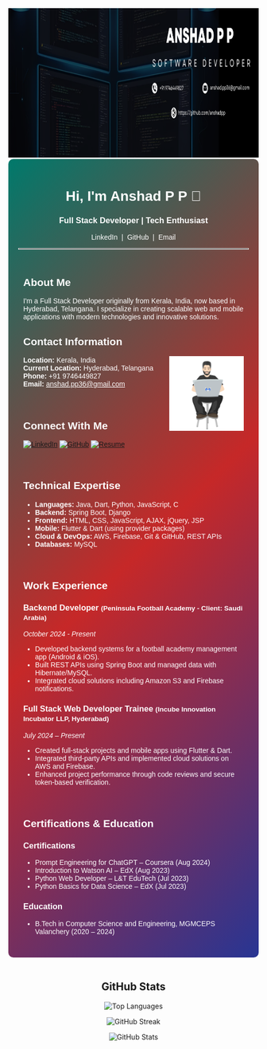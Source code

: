 <!-- Banner Image -->
<img src="banner.png" alt="Banner" height ="300" width="100%">

<!-- Main Container -->
<div style="background: linear-gradient(135deg, #00796B, #C62828, #283593); padding: 20px; border-radius: 10px; color: #ffffff; font-family: Arial, sans-serif;">

  <!-- Header Section -->
  <h1 align="center">Hi, I'm Anshad P P 👋</h1>
  <h3 align="center">Full Stack Developer | Tech Enthusiast</h3>
  
  <!-- Social Links -->
  <p align="center" style="margin-top: 0.5rem;">
    <a href="https://in.linkedin.com/in/anshad-p-p" style="color:#ffffff; text-decoration:none;">LinkedIn</a> &nbsp;|&nbsp;
    <a href="https://github.com/anshadpp" style="color:#ffffff; text-decoration:none;">GitHub</a> &nbsp;|&nbsp;
    <a href="mailto:anshad.pp36@gmail.com" style="color:#ffffff; text-decoration:none;">Email</a>
  </p>
  
  <hr style="border: 1px solid #ffffff;">

  <!-- About Me & Contact Info -->
  <div style="text-align: left; padding: 10px;">
    <h2>About Me</h2>
    <p>
      I'm a Full Stack Developer originally from Kerala, India, now based in Hyderabad, Telangana. I specialize in creating scalable web and mobile applications with modern technologies and innovative solutions.
    </p>
    <h2>Contact Information</h2>
  <img align="right" src="man-1835.gif" alt="Developer GIF" width="150">
    <ul style="list-style-type: none; padding-left: 0;">
      <li><strong>Location:</strong> Kerala, India</li>
      <li><strong>Current Location:</strong> Hyderabad, Telangana</li>
      <li><strong>Phone:</strong> +91 9746449827</li>
      <li><strong>Email:</strong> <a href="mailto:anshad.pp36@gmail.com" style="color: #ffffff;">anshad.pp36@gmail.com</a></li>
    </ul>
  </div>

  <div style="text-align: left; padding: 10px;">
    <h2>Connect With Me</h2>
    <p>
      <a href="https://in.linkedin.com/in/anshad-p-p"><img src="https://img.shields.io/badge/LinkedIn-anshad--p--p-blue?style=flat&logo=linkedin&logoColor=white" alt="LinkedIn"></a>
      <a href="https://github.com/anshadpp"><img src="https://img.shields.io/badge/GitHub-anshadpp-red?style=flat&logo=github&logoColor=white" alt="GitHub"></a>
      <a href="https://drive.google.com/file/d/1dxC1kzfr9dc4AXD9Jy1qV5VgxwawULiz/view?usp=drive_link"><img src="https://img.shields.io/badge/Resume-View-blue?style=flat" alt="Resume"></a>
    </p>
  </div>
  <!-- Technical Expertise -->
  <div style="text-align: left; padding: 10px;">
    <h2>Technical Expertise</h2>
    <ul>
      <li><strong>Languages:</strong> Java, Dart, Python, JavaScript, C</li>
      <li><strong>Backend:</strong> Spring Boot, Django</li>
      <li><strong>Frontend:</strong> HTML, CSS, JavaScript, AJAX, jQuery, JSP</li>
      <li><strong>Mobile:</strong> Flutter & Dart (using provider packages)</li>
      <li><strong>Cloud & DevOps:</strong> AWS, Firebase, Git & GitHub, REST APIs</li>
      <li><strong>Databases:</strong> MySQL</li>
    </ul>
  </div>

  <!-- Work Experience -->
  <div style="text-align: left; padding: 10px;">
    <h2>Work Experience</h2>
    <h3>Backend Developer <small>(Peninsula Football Academy - Client: Saudi Arabia)</small></h3>
    <p><em>October 2024 - Present</em></p>
    <ul>
      <li>Developed backend systems for a football academy management app (Android & iOS).</li>
      <li>Built REST APIs using Spring Boot and managed data with Hibernate/MySQL.</li>
      <li>Integrated cloud solutions including Amazon S3 and Firebase notifications.</li>
    </ul>
    <h3>Full Stack Web Developer Trainee <small>(Incube Innovation Incubator LLP, Hyderabad)</small></h3>
    <p><em>July 2024 – Present</em></p>
    <ul>
      <li>Created full-stack projects and mobile apps using Flutter & Dart.</li>
      <li>Integrated third-party APIs and implemented cloud solutions on AWS and Firebase.</li>
      <li>Enhanced project performance through code reviews and secure token-based verification.</li>
    </ul>
    
    
  </div>

  <!-- Certifications & Education -->
  <div style="text-align: left; padding: 10px;">
    <h2>Certifications & Education</h2>
    <h3>Certifications</h3>
    <ul>
      <li>Prompt Engineering for ChatGPT – Coursera (Aug 2024)</li>
      <li>Introduction to Watson AI – EdX (Aug 2023)</li>
      <li>Python Web Developer – L&T EduTech (Jul 2023)</li>
      <li>Python Basics for Data Science – EdX (Jul 2023)</li>
    </ul>
    <h3>Education</h3>
    <ul>
      <li>B.Tech in Computer Science and Engineering, MGMCEPS Valanchery (2020 – 2024)</li>
    </ul>
    
    
  </div>
  
  <!-- Resume & Connect -->

  
</div>

<br>

<!-- GitHub Stats Section -->
<div align="center">
  <h2>GitHub Stats</h2>
  <p>
    <img src="https://github-readme-stats.vercel.app/api/top-langs/?username=anshadpp&layout=compact&hide_border=true" alt="Top Languages">
  </p>
  <p>
    <img src="https://github-readme-streak-stats.herokuapp.com/?user=anshadpp&hide_border=true" alt="GitHub Streak">
  </p>
  <p>
    <img src="https://github-readme-stats.vercel.app/api?username=anshadpp&hide_border=true" alt="GitHub Stats">
  </p>
</div>
